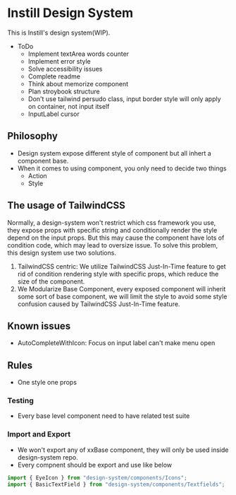 # Instill Design System

This is Instill's design system(WIP).

- ToDo
  - Implement textArea words counter
  - Implement error style
  - Solve accessibility issues
  - Complete readme
  - Think about memorize component
  - Plan stroybook structure
  - Don't use tailwind persudo class, input border style will only apply on container, not input itself
  - InputLabel cursor

## Philosophy

- Design system expose different style of component but all inhert a component base.
- When it comes to using component, you only need to decide two things
  - Action
  - Style

## The usage of TailwindCSS

Normally, a design-system won't restrict which css framework you use, they expose props with specific string and conditionally render the style depend on the input props. But this may cause the component have lots of condition code, which may lead to oversize issue. To solve this problem, this design system use two solutions.

1. TailwindCSS centric: We utilize TailwindCSS Just-In-Time feature to get rid of condition rendering style with specific props, which reduce the size of the component.
2. We Modularize Base Component, every exposed component will inherit some sort of base component, we will limit the style to avoid some style confusion caused by TailwindCSS Just-In-Time feature.

## Known issues

- AutoCompleteWithIcon: Focus on input label can't make menu open

## Rules

- One style one props

### Testing

- Every base level component need to have related test suite

### Import and Export

- We won't export any of xxBase component, they will only be used inside design-system repo.
- Every compnent should be export and use like below

```js
import { EyeIcon } from "design-system/components/Icons";
import { BasicTextField } from "design-system/components/Textfields";
```
